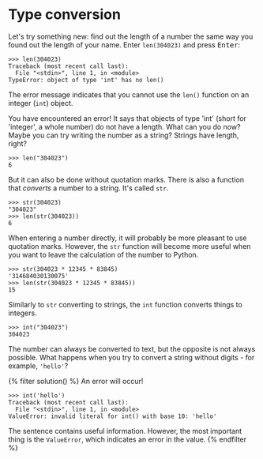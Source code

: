 # Type conversion

Let's try something new: find out the length of a number the same way you found out the length of your name. Enter `len(304023)` and press <kbd>Enter</kbd>:

```pycon
>>> len(304023)
Traceback (most recent call last):
  File "<stdin>", line 1, in <module>
TypeError: object of type 'int' has no len()
```

The error message indicates that you cannot use the `len()` function on an integer (`int`) object.

You have encountered an error! It says that objects of type 'int' (short for 'integer', a whole number) do not have a length. What can you do now? Maybe you can try writing the number as a string? Strings have length, right?

```pycon
>>> len("304023")
6
```

But it can also be done without quotation marks. There is also a function that *converts* a number to a string. It's called `str`.


```pycon
>>> str(304023)
"304023"
>>> len(str(304023))
6
```

When entering a number directly, it will probably be more pleasant to use quotation marks. However, the `str` function will become more useful when you want to leave the calculation of the number to Python.

```pycon
>>> str(304023 * 12345 * 83845)
'314684030130075'
>>> len(str(304023 * 12345 * 83845))
15
```

Similarly to `str` converting to strings, the `int` function converts things to integers.

```pycon
>>> int("304023")
304023
```

The number can always be converted to text, but the opposite is not always possible. What happens when you try to convert a string without digits - for example, `'hello'`?

{% filter solution() %}
An error will occur!

``` pycon
>>> int('hello')
Traceback (most recent call last):
  File "<stdin>", line 1, in <module>
ValueError: invalid literal for int() with base 10: 'hello'
```
The sentence contains useful information.
However, the most important thing is the `ValueError`, which indicates an error in the value.
{% endfilter %}
